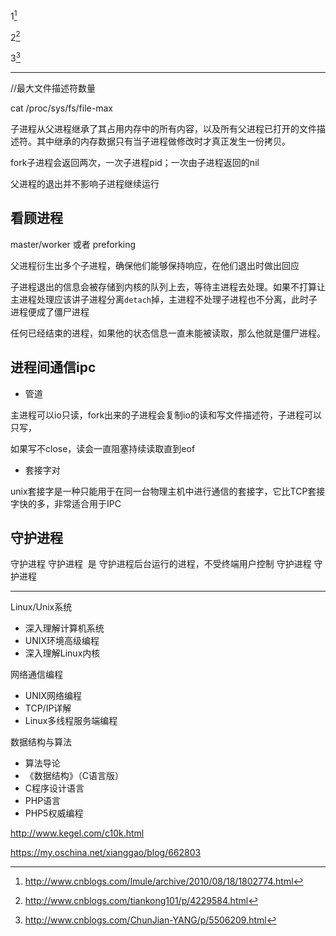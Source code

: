 
1[^1]

2[^2]

3[^3]




[^1]: http://www.cnblogs.com/lmule/archive/2010/08/18/1802774.html
[^2]: http://www.cnblogs.com/tiankong101/p/4229584.html
[^3]: http://www.cnblogs.com/ChunJian-YANG/p/5506209.html




---

//最大文件描述符数量

cat /proc/sys/fs/file-max






子进程从父进程继承了其占用内存中的所有内容，以及所有父进程已打开的文件描述符。其中继承的内存数据只有当子进程做修改时才真正发生一份拷贝。

fork子进程会返回两次，一次子进程pid；一次由子进程返回的nil

父进程的退出并不影响子进程继续运行

## 看顾进程

master/worker 或者 preforking

父进程衍生出多个子进程，确保他们能够保持响应，在他们退出时做出回应

子进程退出的信息会被存储到内核的队列上去，等待主进程去处理。如果不打算让主进程处理应该讲子进程分离`detach`掉，主进程不处理子进程也不分离，此时子进程便成了僵尸进程

任何已经结束的进程，如果他的状态信息一直未能被读取，那么他就是僵尸进程。



## 进程间通信ipc


- 管道

主进程可以io只读，fork出来的子进程会复制io的读和写文件描述符，子进程可以只写，

如果写不close，读会一直阻塞持续读取直到eof


- 套接字对

unix套接字是一种只能用于在同一台物理主机中进行通信的套接字，它比TCP套接字快的多，非常适合用于IPC


## 守护进程


守护进程
守护进程  是
守护进程后台运行的进程，不受终端用户控制
守护进程
守护进程








---











Linux/Unix系统

- 深入理解计算机系统
- UNIX环境高级编程
- 深入理解Linux内核

网络通信编程

- UNIX网络编程
- TCP/IP详解
- Linux多线程服务端编程

数据结构与算法

- 算法导论
- 《数据结构》（C语言版）
- C程序设计语言
- PHP语言
- PHP5权威编程


http://www.kegel.com/c10k.html

https://my.oschina.net/xianggao/blog/662803
